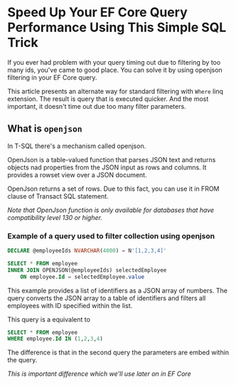 # Speed Up Your EF Core Query Performance Using This Simple SQL Trick

If you ever had problem with your query timing out due to filtering by too many ids, you've came to good place.
You can solve it by using openjson filtering in your EF Core query.

This article presents an alternate way for standard filtering with `Where` linq extension.
The result is query that is executed quicker. And the most important, it doesn't time out due too many filter parameters.

## What is `openjson`

In T-SQL there's a mechanism called openjson.

OpenJson is a table-valued function that parses JSON text and returns objects nad properties from the JSON input as rows and columns.
It provides a rowset view over a JSON document.

OpenJson returns a set of rows. Due to this fact, you can use it in FROM clause of Transact SQL statement.

_Note that OpenJson function is only available for databases that have compatibility level 130 or higher._

### Example of a query used to filter collection using openjson

```SQL
DECLARE @employeeIds NVARCHAR(4000) = N'[1,2,3,4]'

SELECT * FROM employee
INNER JOIN OPENJSON(@employeeIds) selectedEmployee
    ON employee.Id = selectedEmployee.value

```

This example provides a list of identifiers as a JSON array of numbers. The query converts the JSON array to a table of identifiers and filters all employees with ID specified within the list.

This query is a equivalent to

```SQL
SELECT * FROM employee
WHERE employee.Id IN (1,2,3,4)
```

The difference is that in the second query the parameters are embed within the query.

_This is important difference which we'll use later on in EF Core_
